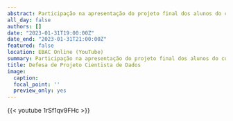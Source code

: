 ```yaml
---
abstract: Participação na apresentação do projeto final dos alunos do curso Profissão Cientista de Dados da Escola Britância de Artes Criativas & Tecnologia (EBAC).
all_day: false
authors: []
date: "2023-01-31T19:00:00Z"
date_end: "2023-01-31T21:00:00Z"
featured: false
location: EBAC Online (YouTube)
summary: Participação na apresentação do projeto final dos alunos do curso Profissão Cientista de Dados da Escola Britância de Artes Criativas & Tecnologia (EBAC).
title: Defesa de Projeto Cientista de Dados
image:
  caption:
  focal_point: ''
  preview_only: yes  
---
```


{{< youtube 1rSf1qv9FHc >}}



